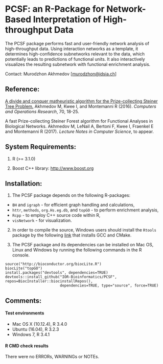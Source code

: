 

PCSF: an R-Package for Network-Based Interpretation of High-throughput Data
===============================

The PCSF package performs fast and user-friendly network analysis of high-throughput data. Using interaction networks as a template, it determines high-confidence subnetworks relevant to the data, which potentially leads to predictions of functional units. It also interactively visualizes the resulting subnetwork with functional enrichment analysis.

Contact: Murodzhon Akhmedov [murodzhon@idsia.ch]



Reference:
--------------------
[A divide and conquer matheuristic algorithm for the Prize-collecting Steiner Tree Problem.](http://www.sciencedirect.com/science/article/pii/S0305054815003019)
Akhmedov M, Kwee I, and Montemanni R (2016). *Computers and Operations Research*, 70, 18-25.

A fast Prize-collecting Steiner Forest algorithm for Functional Analyses in Biological Networks.
Akhmedov M, LeNail A, Bertoni F, Kwee I, Fraenkel E and Montemanni R (2017). *Lecture Notes in Computer Science*, to appear.


System Requirements:
--------------------
1. R (>= 3.1.0)

2. Boost C++ library: http://www.boost.org



Installation:
--------------------

1. The PCSF package depends on the following R-packages: 

 - `BH` and `igraph` - for efficient graph handling and calculations,
 - `httr`, `methods`, `org.Hs.eg.db`, and `topGO` - to perform enrichment analysis,
 - `Rcpp`  - to employ C++ source code within R,
 - `visNetwork` - for visualization.


2. In order to compile the source, Windows users should install the `Rtools` package by the following [link](https://cran.r-project.org/bin/windows/Rtools/) that installs GCC and CMake.


3. The PCSF package and its dependencies can be installed on Mac OS, Linux and Windows by running the following commands in the R console.

```
source("http://bioconductor.org/biocLite.R")
biocLite("topGO")
install.packages("devtools", dependencies=TRUE)
devtools::install_github("IOR-Bioinformatics/PCSF", repos=BiocInstaller::biocinstallRepos(),
                         dependencies=TRUE, type="source", force=TRUE)
```


Comments:
--------------------

#### Test environments

* Mac OS X (10.12.4), R 3.4.0
* Ubuntu (16.04), R 3.2.3
* Windows 7, R 3.4.1

#### R CMD check results

There were no ERRORs, WARNINGs or NOTEs. 

